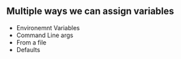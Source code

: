 ## Multiple ways we can assign variables

* Environemnt Variables
* Command Line args
* From a file
* Defaults
